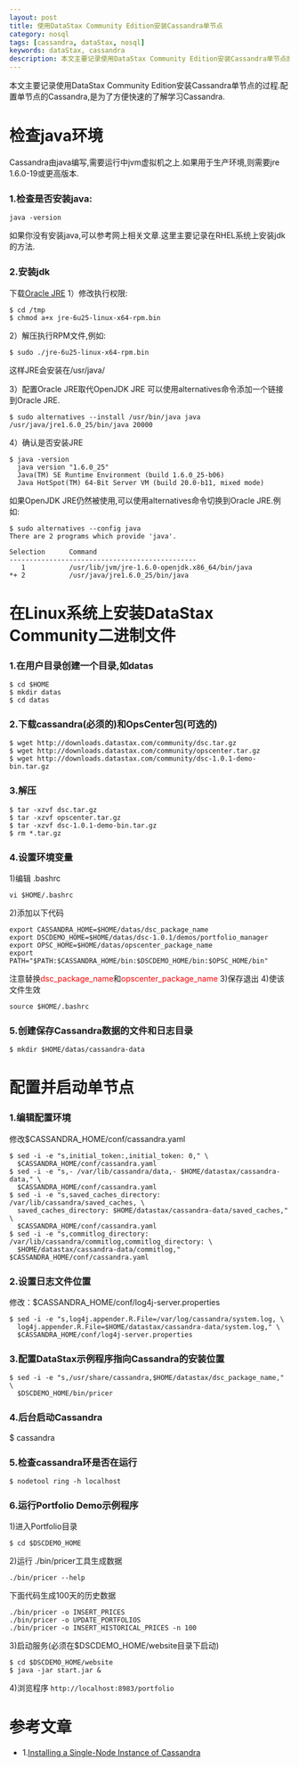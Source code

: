 ```yaml
---
layout: post
title: 使用DataStax Community Edition安装Cassandra单节点
category: nosql
tags: [cassandra, dataStax, nosql]
keywords: dataStax, cassandra
description: 本文主要记录使用DataStax Community Edition安装Cassandra单节点的过程.配置单节点的Cassandra,是为了方便快速的了解学习Cassandra.
---
```


本文主要记录使用DataStax Community Edition安装Cassandra单节点的过程.配置单节点的Cassandra,是为了方便快速的了解学习Cassandra.

<h1>检查java环境</h1>
Cassandra由java编写,需要运行中jvm虚拟机之上.如果用于生产环境,则需要jre 1.6.0-19或更高版本.
<h3>1.检查是否安装java:</h3>

	java -version

如果你没有安装java,可以参考网上相关文章.这里主要记录在RHEL系统上安装jdk的方法.
<h3>2.安装jdk</h3>
下载<a href="http://www.oracle.com/technetwork/java/javase/downloads/index.html" target="_blank">Oracle JRE</a>
1）修改执行权限:

	$ cd /tmp
	$ chmod a+x jre-6u25-linux-x64-rpm.bin

2）解压执行RPM文件,例如:

	$ sudo ./jre-6u25-linux-x64-rpm.bin

这样JRE会安装在/usr/java/

3）配置Oracle JRE取代OpenJDK JRE
可以使用alternatives命令添加一个链接到Oracle JRE.

	$ sudo alternatives --install /usr/bin/java java /usr/java/jre1.6.0_25/bin/java 20000

4）确认是否安装JRE

	$ java -version
	  java version "1.6.0_25"
	  Java(TM) SE Runtime Environment (build 1.6.0_25-b06)
	  Java HotSpot(TM) 64-Bit Server VM (build 20.0-b11, mixed mode)

如果OpenJDK JRE仍然被使用,可以使用alternatives命令切换到Oracle JRE.例如:

	$ sudo alternatives --config java
	There are 2 programs which provide 'java'.

	Selection      Command
	-----------------------------------------------
	   1           /usr/lib/jvm/jre-1.6.0-openjdk.x86_64/bin/java
	*+ 2           /usr/java/jre1.6.0_25/bin/java


<h1>在Linux系统上安装DataStax Community二进制文件</h1>
<h3>1.在用户目录创建一个目录,如datas</h3>

	$ cd $HOME
	$ mkdir datas
	$ cd datas

<h3>2.下载cassandra(必须的)和OpsCenter包(可选的)</h3>

	$ wget http://downloads.datastax.com/community/dsc.tar.gz
	$ wget http://downloads.datastax.com/community/opscenter.tar.gz
	$ wget http://downloads.datastax.com/community/dsc-1.0.1-demo-bin.tar.gz

<h3>3.解压</h3>

	$ tar -xzvf dsc.tar.gz
	$ tar -xzvf opscenter.tar.gz
	$ tar -xzvf dsc-1.0.1-demo-bin.tar.gz
	$ rm *.tar.gz

<h3>4.设置环境变量</h3>
1)编辑 .bashrc 

 	vi $HOME/.bashrc

2)添加以下代码

	export CASSANDRA_HOME=$HOME/datas/dsc_package_name
	export DSCDEMO_HOME=$HOME/datas/dsc-1.0.1/demos/portfolio_manager
	export OPSC_HOME=$HOME/datas/opscenter_package_name
	export PATH="$PATH:$CASSANDRA_HOME/bin:$DSCDEMO_HOME/bin:$OPSC_HOME/bin"


注意替换<font color="red">dsc_package_name</font>和<font color="red">opscenter_package_name</font>
3)保存退出
4)使该文件生效

	source $HOME/.bashrc

<h3>5.创建保存Cassandra数据的文件和日志目录</h3>

	$ mkdir $HOME/datas/cassandra-data


<h1>配置并启动单节点</h1>
<h3>1.编辑配置环境</h3>
修改$CASSANDRA_HOME/conf/cassandra.yaml

	$ sed -i -e "s,initial_token:,initial_token: 0," \
	  $CASSANDRA_HOME/conf/cassandra.yaml
	$ sed -i -e "s,- /var/lib/cassandra/data,- $HOME/datastax/cassandra-data," \
	  $CASSANDRA_HOME/conf/cassandra.yaml
	$ sed -i -e "s,saved_caches_directory: /var/lib/cassandra/saved_caches, \
	  saved_caches_directory: $HOME/datastax/cassandra-data/saved_caches," \
	  $CASSANDRA_HOME/conf/cassandra.yaml
	$ sed -i -e "s,commitlog_directory: /var/lib/cassandra/commitlog,commitlog_directory: \
	  $HOME/datastax/cassandra-data/commitlog," $CASSANDRA_HOME/conf/cassandra.yaml


<h3>2.设置日志文件位置</h3> 
修改：$CASSANDRA_HOME/conf/log4j-server.properties

	$ sed -i -e "s,log4j.appender.R.File=/var/log/cassandra/system.log, \
	  log4j.appender.R.File=$HOME/datastax/cassandra-data/system.log," \
	  $CASSANDRA_HOME/conf/log4j-server.properties

<h3>3.配置DataStax示例程序指向Cassandra的安装位置</h3>

	$ sed -i -e "s,/usr/share/cassandra,$HOME/datastax/dsc_package_name," \
	  $DSCDEMO_HOME/bin/pricer


<h3>4.后台启动Cassandra</h3>

$ cassandra

<h3>5.检查cassandra环是否在运行</h3>

	$ nodetool ring -h localhost

<h3>6.运行Portfolio Demo示例程序</h3>
1)进入Portfolio目录

	$ cd $DSCDEMO_HOME

2)运行 ./bin/pricer工具生成数据

	./bin/pricer --help

下面代码生成100天的历史数据

	./bin/pricer -o INSERT_PRICES
	./bin/pricer -o UPDATE_PORTFOLIOS
	./bin/pricer -o INSERT_HISTORICAL_PRICES -n 100

3)启动服务(必须在$DSCDEMO_HOME/website目录下启动)

	$ cd $DSCDEMO_HOME/website
	$ java -jar start.jar &

4)浏览程序 `http://localhost:8983/portfolio`

<h1>参考文章</h1>

- 1.<a href="http://www.datastax.com/docs/1.0/getting_started/install_singlenode" target="_blank">Installing a Single-Node Instance of Cassandra</a>
